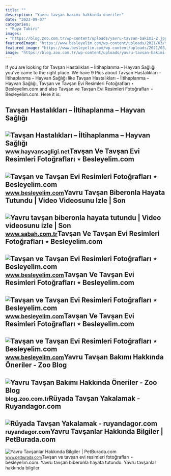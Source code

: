 ```yaml
---
title: ""
description: "Yavru tavşan bakımı hakkında öneriler"
date: "2023-09-07"
categories:
- "Ruya Tabiri"
images:
- "https://blog.zoo.com.tr/wp-content/uploads/yavru-tavsan-bakimi-2.jpg"
featuredImage: "https://www.besleyelim.com/wp-content/uploads/2021/03/tavsan-resimleri-68.jpg"
featured_image: "https://www.besleyelim.com/wp-content/uploads/2021/03/tavsan-resimleri-68.jpg"
image: "https://blog.zoo.com.tr/wp-content/uploads/yavru-tavsan-bakimi-2.jpg"
---
```


If you are looking for Tavşan Hastalıkları – İltihaplanma – Hayvan Sağlığı you've came to the right place. We have 9 Pics about Tavşan Hastalıkları – İltihaplanma – Hayvan Sağlığı like Tavşan Hastalıkları – İltihaplanma – Hayvan Sağlığı, Tavşan ve Tavşan Evi Resimleri Fotoğrafları ⋆ Besleyelim.com and also Tavşan ve Tavşan Evi Resimleri Fotoğrafları ⋆ Besleyelim.com. Here it is:

Tavşan Hastalıkları – İltihaplanma – Hayvan Sağlığı
---------------------------------------------------

 ![Tavşan Hastalıkları – İltihaplanma – Hayvan Sağlığı](https://www.hayvansagligi.net/wp-content/uploads/2013/10/yavru-tavsan-bakimi-600x476.jpg) <small>www.hayvansagligi.net</small>Tavşan Ve Tavşan Evi Resimleri Fotoğrafları ⋆ Besleyelim.com
------------------------------------------------------------

 ![Tavşan ve Tavşan Evi Resimleri Fotoğrafları ⋆ Besleyelim.com](https://www.besleyelim.com/wp-content/uploads/2021/03/tavsan-resimleri-77.jpg) <small>www.besleyelim.com</small>Yavru Tavşan Biberonla Hayata Tutundu | Video Videosunu Izle | Son
------------------------------------------------------------------

 ![Yavru tavşan biberonla hayata tutundu | Video videosunu izle | Son](https://iasbh.tmgrup.com.tr/d9a78c/600/338/0/296/720/701?u=https://isbh.tmgrup.com.tr/sbh/2020/05/12/yavru-tavsan-biberonla-hayata-tutundu-video-1589270607645.jpeg) <small>www.sabah.com.tr</small>Tavşan Ve Tavşan Evi Resimleri Fotoğrafları ⋆ Besleyelim.com
------------------------------------------------------------

 ![Tavşan ve Tavşan Evi Resimleri Fotoğrafları ⋆ Besleyelim.com](https://www.besleyelim.com/wp-content/uploads/2021/03/tavsan-resimleri-65.jpg) <small>www.besleyelim.com</small>Tavşan Ve Tavşan Evi Resimleri Fotoğrafları ⋆ Besleyelim.com
------------------------------------------------------------

 ![Tavşan ve Tavşan Evi Resimleri Fotoğrafları ⋆ Besleyelim.com](https://www.besleyelim.com/wp-content/uploads/2021/03/tavsan-resimleri-62.jpg) <small>www.besleyelim.com</small>Tavşan Ve Tavşan Evi Resimleri Fotoğrafları ⋆ Besleyelim.com
------------------------------------------------------------

 ![Tavşan ve Tavşan Evi Resimleri Fotoğrafları ⋆ Besleyelim.com](https://www.besleyelim.com/wp-content/uploads/2021/03/tavsan-resimleri-68.jpg) <small>www.besleyelim.com</small>Yavru Tavşan Bakımı Hakkında Öneriler - Zoo Blog
------------------------------------------------

 ![Yavru Tavşan Bakımı Hakkında Öneriler - Zoo Blog](https://blog.zoo.com.tr/wp-content/uploads/yavru-tavsan-bakimi-2.jpg) <small>blog.zoo.com.tr</small>Rüyada Tavşan Yakalamak - Ruyandagor.com
----------------------------------------

 ![Rüyada Tavşan Yakalamak - ruyandagor.com](https://images.ruyandagor.com/2017/04/tavsan-yakalamak-1710.jpg) <small>ruyandagor.com</small>Yavru Tavşanlar Hakkında Bilgiler | PetBurada.com
-------------------------------------------------

 ![Yavru Tavşanlar Hakkında Bilgiler | PetBurada.com](https://www.petburada.com/Uploads/Blog/Yavru-Tavsan-28e9.JPG) <small>www.petburada.com</small>Tavşan ve tavşan evi resimleri fotoğrafları ⋆ besleyelim.com. Yavru tavşan biberonla hayata tutundu. Yavru tavşanlar hakkında bilgiler
